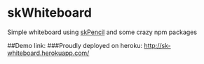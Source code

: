 skWhiteboard
========

Simple whiteboard using [skPencil]( https://github.com/sahilsk/skPencil "skPencil" ) and some crazy npm packages 

##Demo link:
 ###Proudly deployed on heroku: 	http://sk-whiteboard.herokuapp.com/
 
